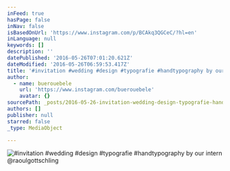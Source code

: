 ```yaml
---
inFeed: true
hasPage: false
inNav: false
isBasedOnUrl: 'https://www.instagram.com/p/BCAkq3QGCeC/?hl=en'
inLanguage: null
keywords: []
description: ''
datePublished: '2016-05-26T07:01:20.621Z'
dateModified: '2016-05-26T06:59:53.417Z'
title: '#invitation #wedding #design #typografie #handtypography by our intern @raoulgottschling'
author:
  - name: buerouebele
    url: 'https://www.instagram.com/buerouebele'
    avatar: {}
sourcePath: _posts/2016-05-26-invitation-wedding-design-typografie-handtypography-by.md
authors: []
publisher: null
starred: false
_type: MediaObject

---
```

![#invitation #wedding #design #typografie #handtypography by our intern @raoulgottschling](https://scontent.cdninstagram.com/t51.2885-15/s640x640/sh0.08/e35/12748374_602992966524473_427914988_n.jpg?ig_cache_key=MTE4OTExMTU3Njg0NDA1MjM1NA%3D%3D.2)
